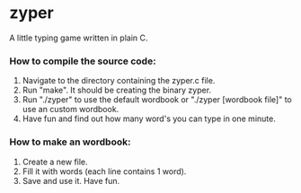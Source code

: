 # zyper
A little typing game written in plain C.

### How to compile the source code:
1. Navigate to the directory containing the zyper.c file.
2. Run "make". It should be creating the binary zyper.
3. Run "./zyper" to use the default wordbook or "./zyper [wordbook file]" to use an custom wordbook.
4. Have fun and find out how many word's you can type in one minute.

### How to make an wordbook:
1. Create a new file.
2. Fill it with words (each line contains 1 word).
3. Save and use it. Have fun.

